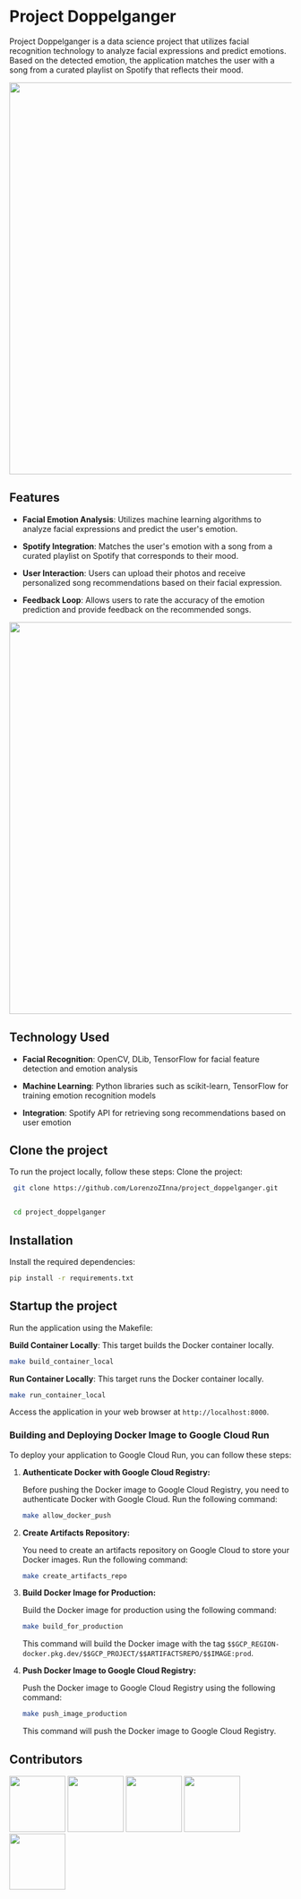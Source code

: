 
# Project Doppelganger

Project Doppelganger is a data science project that utilizes facial recognition technology to analyze facial expressions and predict emotions. Based on the detected emotion, the application matches the user with a song from a curated playlist on Spotify that reflects their mood.

<img src="https://i.ibb.co/N9zL3dB/pixlr-image-generator-87f2b805-7f1c-4295-ab97-78fff6e53dbd.png" width="700px;"/>



## Features
- **Facial Emotion Analysis**: Utilizes machine learning algorithms to analyze facial expressions and predict the user's emotion.
  
- **Spotify Integration**: Matches the user's emotion with a song from a curated playlist on Spotify that corresponds to their mood.

- **User Interaction**: Users can upload their photos and receive personalized song recommendations based on their facial expression.

- **Feedback Loop**: Allows users to rate the accuracy of the emotion prediction and provide feedback on the recommended songs. 
<img src="https://i.ibb.co/Df607BN/pixlr-image-generator-eda7a538-ed68-4f21-8a85-41ec80ba191b.png" width="700px;"/>


## Technology Used
- **Facial Recognition**: OpenCV, DLib, TensorFlow for facial feature detection and emotion analysis
  
- **Machine Learning**: Python libraries such as scikit-learn, TensorFlow for training emotion recognition models
  
- **Integration**: Spotify API for retrieving song recommendations based on user emotion
  

  

## Clone the project
To run the project locally, follow these steps:
Clone the project:
  ```bash
   git clone https://github.com/LorenzoZInna/project_doppelganger.git


   cd project_doppelganger
   ```
## Installation
Install the required dependencies:

   ```bash
   pip install -r requirements.txt
   ```
## Startup the project
Run the application using the Makefile:

 **Build Container Locally**: This target builds the Docker container locally.

   ```bash
   make build_container_local
   ```

 **Run Container Locally**: This target runs the Docker container locally.

   ```bash
   make run_container_local
   ```

Access the application in your web browser at `http://localhost:8000`.

### Building and Deploying Docker Image to Google Cloud Run

To deploy your application to Google Cloud Run, you can follow these steps:

1. **Authenticate Docker with Google Cloud Registry:**

   Before pushing the Docker image to Google Cloud Registry, you need to authenticate Docker with Google Cloud. Run the following command:

   ```bash
   make allow_docker_push
   ```

2. **Create Artifacts Repository:**

   You need to create an artifacts repository on Google Cloud to store your Docker images. Run the following command:

   ```bash
   make create_artifacts_repo
   ```

3. **Build Docker Image for Production:**

   Build the Docker image for production using the following command:

   ```bash
   make build_for_production
   ```

   This command will build the Docker image with the tag `$$GCP_REGION-docker.pkg.dev/$$GCP_PROJECT/$$ARTIFACTSREPO/$$IMAGE:prod`.

4. **Push Docker Image to Google Cloud Registry:**

   Push the Docker image to Google Cloud Registry using the following command:

   ```bash
   make push_image_production
   ```

   This command will push the Docker image to Google Cloud Registry.





## Contributors

<img src="https://github.com/LorenzoZInna.png" width="100px;"/>  <img src="https://github.com/Nil-Barcons.png" width="100px;"/> <img src="https://github.com/nmatalka.png" width="100px;"/>  <img src="https://github.com/danecks.png" width="100px;"/>  <img src="https://github.com/jb-paris.png" width="100px;"/>


